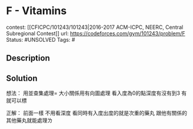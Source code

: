 # F - Vitamins

contest: [[CFICPC/101243/101243|2016-2017 ACM-ICPC, NEERC, Central Subregional Contest]]
url: https://codeforces.com/gym/101243/problem/F
Status: #UNSOLVED
Tags: #

## Description

## Solution

想法：
用並查集處理=
大小關係用有向圖處理
看入度為0的點深度有沒有到3
有就可以標

正解：
前面一樣
不用看深度
看同時有入度出度的就是次重的藥丸
跟他有關係的其他藥丸就能處理ㄌ